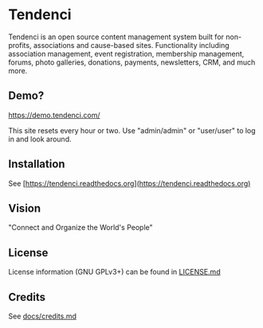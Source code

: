 # Tendenci

Tendenci is an open source content management system built for non-profits, associations and cause-based sites. Functionality including association management, event registration, membership management, forums, photo galleries, donations, payments, newsletters, CRM, and much more.


## Demo?

https://demo.tendenci.com/

This site resets every hour or two. Use "admin/admin" or "user/user" to log in and look around.


## Installation

See [https://tendenci.readthedocs.org](https://tendenci.readthedocs.org)


## Vision

"Connect and Organize the World's People"


## License

License information (GNU GPLv3+) can be found in [LICENSE.md](https://github.com/tendenci/tendenci/blob/master/LICENSE.md)


## Credits

See [docs/credits.md](https://github.com/tendenci/tendenci/blob/master/docs/credits.md)
